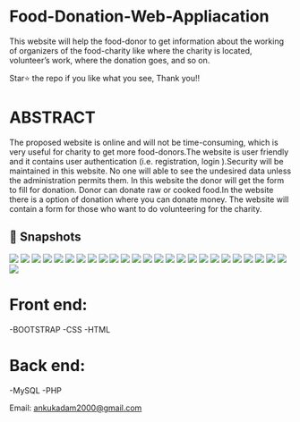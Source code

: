 # Food-Donation-Web-Appliacation
This website will help the food-donor to get information about the working of organizers of the food-charity like where the charity is located, volunteer’s work, where the donation goes, and so on.

Star⭐ the repo if you like what you see, Thank you!!

# ABSTRACT
The proposed website is online and will not be time-consuming, which is very useful for charity to get more food-donors.The website is user friendly and it contains user authentication (i.e. registration, login ).Security will be maintained in this website. No one will able to see the undesired data unless the administration permits them.
In this website the donor will get the form to fill for donation. Donor can donate raw or cooked food.In the website there is a  option of donation where you can donate money.
The website will contain a form for those who want to do volunteering for the charity.

## 📸 Snapshots

![](https://github.com/kadamankita/Food-Donation-Web-Appliacation/blob/main/s1.png)
![](https://github.com/kadamankita/Food-Donation-Web-Appliacation/blob/main/s2.png)
![](https://github.com/kadamankita/Food-Donation-Web-Appliacation/blob/main/s3.png)
![](https://github.com/kadamankita/Food-Donation-Web-Appliacation/blob/main/s4.png)
![](http://github.com/kadamankita/Food-Donation-Web-Appliacation/blob/main/s5.png)
![](https://github.com/kadamankita/Food-Donation-Web-Appliacation/blob/main/s6.png)
![](https://github.com/kadamankita/Food-Donation-Web-Appliacation/blob/main/s7.png)
![](https://github.com/kadamankita/Food-Donation-Web-Appliacation/blob/main/s8.png)
![](https://github.com/kadamankita/Food-Donation-Web-Appliacation/blob/main/s9.png)
![](https://github.com/kadamankita/Food-Donation-Web-Appliacation/blob/main/s110.png)
![](https://github.com/kadamankita/Food-Donation-Web-Appliacation/blob/main/s11.png)
![](https://github.com/kadamankita/Food-Donation-Web-Appliacation/blob/main/s12.png)
![](https://github.com/kadamankita/Food-Donation-Web-Appliacation/blob/main/s13.png)
![](https://github.com/kadamankita/Food-Donation-Web-Appliacation/blob/main/s14.png)
![](https://github.com/kadamankita/Food-Donation-Web-Appliacation/blob/main/s15.png)
![](https://github.com/kadamankita/Food-Donation-Web-Appliacation/blob/main/s16.png)
![](https://github.com/kadamankita/Food-Donation-Web-Appliacation/blob/main/s17.png)
![](https://github.com/kadamankita/Food-Donation-Web-Appliacation/blob/main/s18.png)
![](https://github.com/kadamankita/Food-Donation-Web-Appliacation/blob/main/s19.png)
![](https://github.com/kadamankita/Food-Donation-Web-Appliacation/blob/main/s20.png)
![](https://github.com/kadamankita/Food-Donation-Web-Appliacation/blob/main/s21.png)
![](https://github.com/kadamankita/Food-Donation-Web-Appliacation/blob/main/s22.png)
![](https://github.com/kadamankita/Food-Donation-Web-Appliacation/blob/main/s23.png)
![](https://github.com/kadamankita/Food-Donation-Web-Appliacation/blob/main/s24.png)
![](https://github.com/kadamankita/Food-Donation-Web-Appliacation/blob/main/s25.png)
![](https://github.com/kadamankita/Food-Donation-Web-Appliacation/blob/main/s26.png)


# Front end:
-BOOTSTRAP
-CSS
-HTML

# Back  end:
-MySQL
-PHP

Email: ankukadam2000@gmail.com
